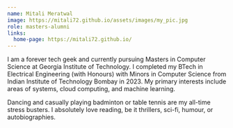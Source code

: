```yaml
---
name: Mitali Meratwal
image: https://mitali72.github.io/assets/images/my_pic.jpg
role: masters-alumni
links:
  home-page: https://mitali72.github.io/
---
```

I am a forever tech geek and currently pursuing Masters in Computer Science at Georgia Institute of Technology. I completed my BTech in Electrical Engineering (with Honours) with Minors in Computer Science from Indian Institute of Technology Bombay in 2023. My primary interests include areas of systems, cloud computing, and machine learning.

Dancing and casually playing badminton or table tennis are my all-time stress busters. I absolutely love reading, be it thrillers, sci-fi, humour, or autobiographies.
